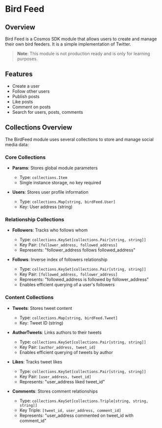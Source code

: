 # Bird Feed

## Overview

Bird Feed is a Cosmos SDK module that allows users to create and manage their own bird feeders.
It is a simple implementation of Twitter.
> **Note**: This module is not production ready and is only for learning purposes.

## Features

- Create a user
- Follow other users
- Publish posts
- Like posts
- Comment on posts
- Search for users, posts, comments

## Collections Overview

The BirdFeed module uses several collections to store and manage social media data:

### Core Collections

- **Params**: Stores global module parameters
  - Type: `collections.Item`
  - Single instance storage, no key required

- **Users**: Stores user profile information
  - Type: `collections.Map[string, birdFeed.User]`
  - Key: User address (string)

### Relationship Collections

- **Followers**: Tracks who follows whom
  - Type: `collections.KeySet[collections.Pair[string, string]]`
  - Key Pair: `[follower_address, followed_address]`
  - Represents: "follower_address follows followed_address"

- **Follows**: Inverse index of followers relationship
  - Type: `collections.KeySet[collections.Pair[string, string]]`
  - Key Pair: `[followed_address, follower_address]`
  - Represents: "followed_address is followed by follower_address"
  - Enables efficient querying of a user's followers

### Content Collections

- **Tweets**: Stores tweet content
  - Type: `collections.Map[string, birdFeed.Tweet]`
  - Key: Tweet ID (string)

- **AuthorTweets**: Links authors to their tweets
  - Type: `collections.KeySet[collections.Pair[string, string]]`
  - Key Pair: `[author_address, tweet_id]`
  - Enables efficient querying of tweets by author

- **Likes**: Tracks tweet likes
  - Type: `collections.KeySet[collections.Pair[string, string]]`
  - Key Pair: `[user_address, tweet_id]`
  - Represents: "user_address liked tweet_id"

- **Comments**: Stores comment relationships
  - Type: `collections.KeySet[collections.Triple[string, string, string]]`
  - Key Triple: `[tweet_id, user_address, comment_id]`
  - Represents: "user_address commented on tweet_id with comment_id"





